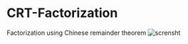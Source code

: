 # CRT-Factorization
Factorization using Chinese remainder theorem
![scrensht](https://user-images.githubusercontent.com/107170301/200775942-f6e437fd-8c62-4d86-9bd7-b938734466c9.jpg)
